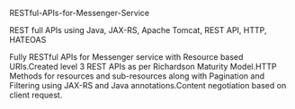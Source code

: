 RESTful-APIs-for-Messenger-Service

REST full APIs using Java, JAX-RS, Apache Tomcat, REST API, HTTP, HATEOAS

Fully RESTful APIs for Messenger service with Resource based URIs.Created level 3 REST
APIs as per Richardson Maturity Model.HTTP Methods for resources and sub-resources along with Pagination 
and Filtering using JAX-RS and Java annotations.Content negotiation based on client request.
